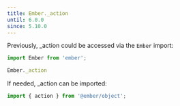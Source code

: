 ```yaml
---
title: Ember._action
until: 6.0.0
since: 5.10.0
---
```



Previously, _action could be accessed via the `Ember` import:
```js
import Ember from 'ember';

Ember._action
```

If needed, _action can be imported:
```js
import { action } from '@ember/object';
```
